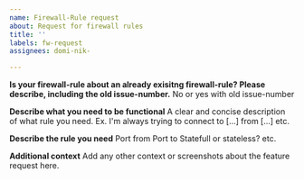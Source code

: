 ```yaml
---
name: Firewall-Rule request
about: Request for firewall rules
title: ''
labels: fw-request
assignees: domi-nik-

---
```


**Is your firewall-rule about an already exisitng firewall-rule? Please describe, including the old issue-number.**
No or yes with old issue-number

**Describe what you need to be functional**
A clear and concise description of what rule you need. Ex. I'm always trying to connect to [...] from [...] etc.

**Describe the rule you need**
Port from
Port to
Statefull or stateless?
etc.

**Additional context**
Add any other context or screenshots about the feature request here.
